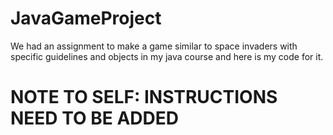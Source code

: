 # JavaGameProject
We had an assignment to make a game similar to space invaders with specific guidelines and objects in my java course and here is my code for it.

# NOTE TO SELF: INSTRUCTIONS NEED TO BE ADDED
